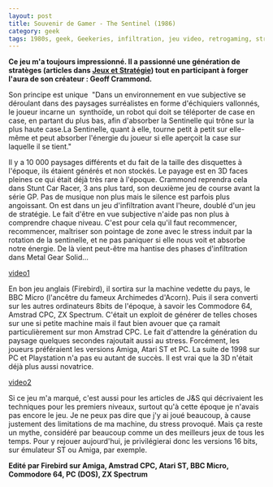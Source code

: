 ```yaml
---
layout: post
title: Souvenir de Gamer - The Sentinel (1986)
category: geek
tags: 1980s, geek, Geekeries, infiltration, jeu video, retrogaming, stratégie
---
```

**Ce jeu m'a toujours impressionné. Il a passionné une génération de stratèges (articles dans [Jeux et Stratégie](https://www.cheziceman.fr/2016/jeuxetstrategie/)) tout en participant à forger l'aura de son créateur : Geoff Crammond.**

Son principe est unique  "Dans un environnement en vue subjective se déroulant dans des paysages surréalistes en forme d'échiquiers vallonnés, le joueur incarne un  synthoïde, un robot qui doit se téléporter de case en case, en partant du plus bas, afin d'absorber la Sentinelle qui trône sur la plus haute case.La Sentinelle, quant à elle, tourne petit à petit sur elle-même et peut absorber l'énergie du joueur si elle aperçoit la case sur laquelle il se tient."<sup id="cite_ref-1001-JV_1-0" class="reference"></sup>

Il y a 10 000 paysages différents et du fait de la taille des disquettes à l'époque, ils étaient générés et non stockés. Le payage est en 3D faces pleines ce qui était déjà très rare à l'époque. Crammond reprendra cela dans Stunt Car Racer, 3 ans plus tard, son deuxième jeu de course avant la série GP. Pas de musique non plus mais le silence est parfois plus angoissant. On est dans un jeu d'infiltration avant l'heure, doublé d'un jeu de stratégie. Le fait d'être en vue subjective n'aide pas non plus à comprendre chaque niveau. C'est pour cela qu'il faut recommencer, recommencer, maîtriser son pointage de zone avec le stress induit par la rotation de la sentinelle, et ne pas paniquer si elle nous voit et absorbe notre énergie. De là vient peut-être ma hantise des phases d'infiltration dans Metal Gear Solid...

[video1](https://www.youtube.com/watch?v=L5Hj8QWDk7w)

En bon jeu anglais (Firebird), il sortira sur la machine vedette du pays, le BBC Micro (l'ancêtre du fameux Archimedes d'Acorn). Puis il sera converti sur les autres ordinateurs 8bits de l'époque, à savoir les Commodore 64, Amstrad CPC, ZX Spectrum. C'était un exploit de générer de telles choses sur une si petite machine mais il faut bien avouer que ça ramait particulièrement sur mon Amstrad CPC. Le fait d'attendre la génération du paysage quelques secondes rajoutait aussi au stress. Forcément, les joueurs préféraient les versions Amiga, Atari ST et PC. La suite de 1998 sur PC et Playstation n'a pas eu autant de succès. Il est vrai que la 3D n'était déjà plus aussi novatrice.

[video2](https://www.youtube.com/watch?v=Ub6BsT2Gm1c)

Si ce jeu m'a marqué, c'est aussi pour les articles de J&amp;S qui décrivaient les techniques pour les premiers niveaux, surtout qu'à cette époque je n'avais pas encore le jeu. Je ne peux pas dire que j'y ai joué beaucoup, à cause justement des limitations de ma machine, du stress provoqué. Mais ça reste un mythe, considéré par beaucoup comme un des meilleurs jeux de tous les temps. Pour y rejouer aujourd'hui, je privilégierai donc les versions 16 bits, sur émulateur ST ou Amiga, par exemple.

**Edité par Firebird sur Amiga, Amstrad CPC, Atari ST, BBC Micro, Commodore 64, PC (DOS), ZX Spectrum**
